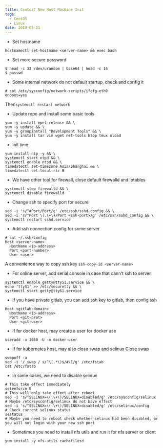 ```yaml
---
title: Centos7 New Host Machine Init
tags:
  - CentOS
  - Linux
date: 2019-05-21
---
```


* Set hostname
```shell
hostnamectl set-hostname <server-name> && exec bash
```

* Set more secure password
```
$ head -c 32 /dev/urandom | base64 | head -c 16
$ passwd
```

<!-- more -->

* Some internal network do not default startup, check and config it
```shell
# cat /etc/sysconfig/network-scripts/ifcfg-eth0
onboot=yes
```
Then`systemctl restart network`

* Update repo and install some basic tools
```shell
yum -y install epel-release && \
yum -y update && \
yum -y groupinstall "Development Tools" && \
yum -y install tar vim wget net-tools htop tmux nload
```

* Init time
```shell
yum install ntp -y && \
systemctl start ntpd && \
systemctl enable ntpd && \
timedatectl set-timezone Asia/Shanghai && \
timedatectl set-local-rtc 0
```

* We have other tool for firewall, close default firewalld and iptables
```shell
systemctl stop firewalld && \
systemctl disable firewalld
```


* Change ssh to specify port for secure
```shell
sed -i 's/^#Port/Port/g' /etc/ssh/sshd_config && \
sed -i 's/^Port \(.\+\)/Port <ssh-port>/g' /etc/ssh/sshd_config && \
systemctl restart sshd.service
```

* Add ssh connection config for some server
```shell
# cat ~/.ssh/config
Host <server-name>
  HostName <ip-address>
  Port <port-number>
  User <user>
```
A convenience way to copy ssh key `ssh-copy-id <server-name>`

* For online server, add serial console in case that cann't ssh to server
```shell
systemctl enable getty@ttyS1.service && \
echo 'ttyS1' >> /etc/securetty && \
systemctl start getty@ttyS1.service
```

* If you have private gitlab, you can add ssh key to gitlab,  then config ssh
```shell
Host <gitlab-domain>
  HostName <ip-address>
  Port <git-prot>
  User <git-user>
```

* If for docker host, may create a user for docker use
```
useradd -u 1050 -U -m docker-user
```

* If for kubernetes host, may also close swap and selinux
Close swap
```
swapoff -a
sed -i '/ swap / s/^\(.*\)$/#\1/g' /etc/fstab
cat /etc/fstab
```
* In some cases, we need to disable selinue
```
# This take effect immediately
setenforce 0
# This will only take effect after reboot
sed -i 's/^SELINUX=\(.\+\)/SELINUX=disabled/g' /etc/sysconfig/selinux
# Maybe /etc/sysconfig/selinux do not have effect
sed -i 's/^SELINUX=\(.\+\)/SELINUX=disabled/g' /etc/selinux/config
# Check current selinux status
sestatus
# Maybe you need to reboot check whether selinux had been disabled, or you will not login with your new ssh port
```

* Sometimes you need to install nfs utils and run it for nfs server or client
```
yum install -y nfs-utils cachefilesd
```